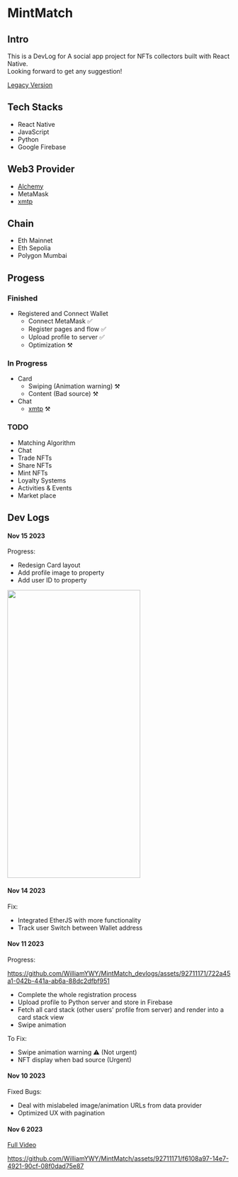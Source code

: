 # MintMatch

## Intro
This is a DevLog for A social app project for NFTs collectors built with React Native.  
Looking forward to get any suggestion!

[Legacy Version](https://www.canva.com/design/DAFvV3fdaGo/a77okZsEnezx90ybP_ZwJg/view?utm_content=DAFvV3fdaGo&utm_campaign=designshare&utm_medium=link&utm_source=publishsharelink)

## Tech Stacks
- React Native
- JavaScript 
- Python
- Google Firebase

## Web3 Provider
- [Alchemy](https://www.alchemy.com/)
- MetaMask
- [xmtp](https://xmtp.org/)

## Chain
- Eth Mainnet
- Eth Sepolia
- Polygon Mumbai

## Progess

### Finished
- Registered and Connect Wallet
  - Connect MetaMask ✅
  - Register pages and flow ✅
  - Upload profile to server ✅
  - Optimization ⚒️
### In Progress
- Card
  - Swiping (Animation warning) ⚒️
  - Content (Bad source) ⚒️
- Chat
  - [xmtp](https://xmtp.org/) ⚒️

### TODO
- Matching Algorithm
- Chat 
- Trade NFTs 
- Share NFTs 
- Mint NFTs 
- Loyalty Systems
- Activities & Events
- Market place

## Dev Logs
#### Nov 15 2023
Progress:
  - Redesign Card layout
  - Add profile image to property
  - Add user ID to property
<img src="https://github.com/WilliamYWY/MintMatch_devlogs/assets/92711171/a1e06dfc-4051-4dee-b371-353419d126ba" width="300" height="650">



#### Nov 14 2023
Fix:
  - Integrated EtherJS with more functionality
  - Track user Switch between Wallet address


#### Nov 11 2023
Progress:  



https://github.com/WilliamYWY/MintMatch_devlogs/assets/92711171/722a45a1-042b-441a-ab6a-88dc2dfbf951

  - Complete the whole registration process
  - Upload profile to Python server and store in Firebase
  - Fetch all card stack (other users' profile from server) and render into a card stack view
  - Swipe animation

To Fix:
  - Swipe animation warning ⚠️ (Not urgent)
  - NFT display when bad source (Urgent)

#### Nov 10 2023

Fixed Bugs:
  - Deal with mislabeled image/animation URLs from data provider
  - Optimized UX with pagination 


#### Nov 6 2023
<a href="https://drive.google.com/file/d/1acUnl2OTCq8Pd99IOwKC2oM751o_Nwhi/view?usp=drive_link" target="_blank">Full Video</a>

https://github.com/WilliamYWY/MintMatch/assets/92711171/f6108a97-14e7-4921-90cf-08f0dad75e87





